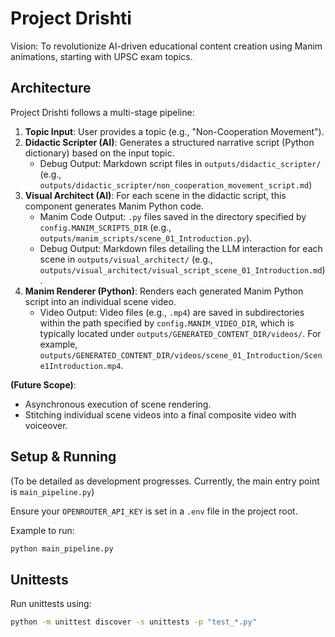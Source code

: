 # Project Drishti

Vision: To revolutionize AI-driven educational content creation using Manim animations, starting with UPSC exam topics.

## Architecture

Project Drishti follows a multi-stage pipeline:

1.  **Topic Input**: User provides a topic (e.g., "Non-Cooperation Movement").
2.  **Didactic Scripter (AI)**: Generates a structured narrative script (Python dictionary) based on the input topic.
    *   Debug Output: Markdown script files in `outputs/didactic_scripter/` (e.g., `outputs/didactic_scripter/non_cooperation_movement_script.md`)
3.  **Visual Architect (AI)**: For each scene in the didactic script, this component generates Manim Python code.
    *   Manim Code Output: `.py` files saved in the directory specified by `config.MANIM_SCRIPTS_DIR` (e.g., `outputs/manim_scripts/scene_01_Introduction.py`).
    *   Debug Output: Markdown files detailing the LLM interaction for each scene in `outputs/visual_architect/` (e.g., `outputs/visual_architect/visual_script_scene_01_Introduction.md`).
4.  **Manim Renderer (Python)**: Renders each generated Manim Python script into an individual scene video.
    *   Video Output: Video files (e.g., `.mp4`) are saved in subdirectories within the path specified by `config.MANIM_VIDEO_DIR`, which is typically located under `outputs/GENERATED_CONTENT_DIR/videos/`. For example, `outputs/GENERATED_CONTENT_DIR/videos/scene_01_Introduction/Scene1Introduction.mp4`.

**(Future Scope)**:
*   Asynchronous execution of scene rendering.
*   Stitching individual scene videos into a final composite video with voiceover.

## Setup & Running

(To be detailed as development progresses. Currently, the main entry point is `main_pipeline.py`)

Ensure your `OPENROUTER_API_KEY` is set in a `.env` file in the project root.

Example to run:
```bash
python main_pipeline.py
```

## Unittests

Run unittests using:
```bash
python -m unittest discover -s unittests -p "test_*.py"
``` 
